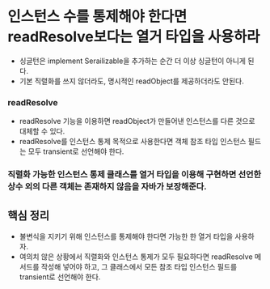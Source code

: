 # 인스턴스 수를 통제해야 한다면 readResolve보다는 열거 타입을 사용하라

- 싱글턴은 implement Serailizable을 추가하는 순간 더 이상 싱글턴이 아니게 된다.
- 기본 직렬화를 쓰지 않더라도, 명시적인 readObject를 제공하더라도 안된다.

### readResolve

- readResolve 기능을 이용하면 readObject가 만들어낸 인스턴스를 다른 것으로 대체할 수 있다.
- readResolve를 인스턴스 통제 목적으로 사용한다면 객체 참조 타입 인스턴스 필드는 모두 transient로 선언해야 한다.

### 직렬화 가능한 인스턴스 통제 클래스를 열거 타입을 이용해 구현하면 선언한 상수 외의 다른 객체는 존재하지 않음을 자바가 보장해준다.

## 핵심 정리

- 불변식을 지키기 위해 인스턴스를 통제해야 한다면 가능한 한 열거 타입을 사용하자.
- 여의치 않은 상황에서 직렬화와 인스턴스 통제가 모두 필요하다면 readResolve 메서드를 작성해 넣어야 하고, 그 클래스에서 모든 참조 타입 인스턴스 필드를
transient로 선언해야 한다.
